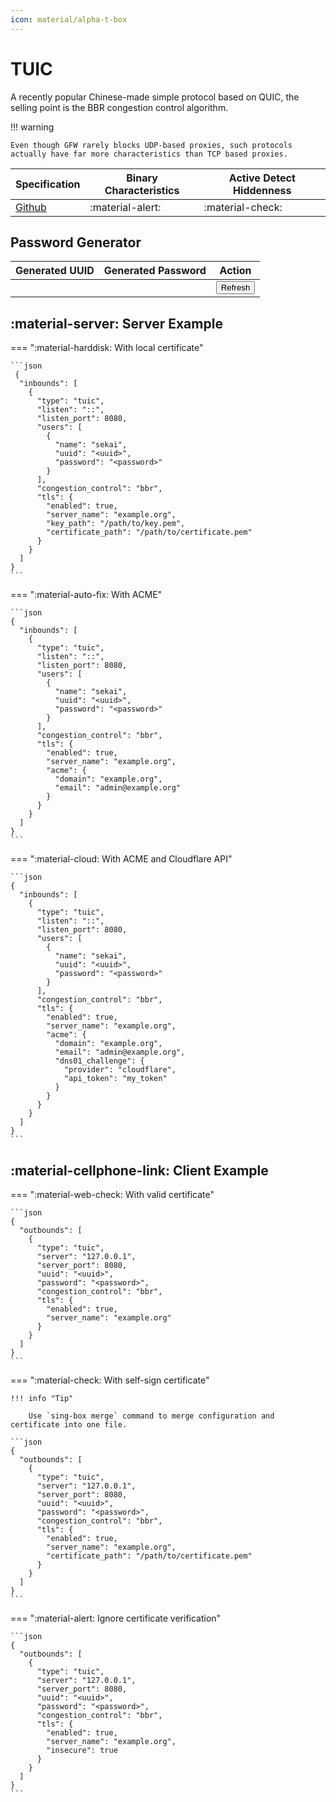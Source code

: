 ```yaml
---
icon: material/alpha-t-box
---
```


# TUIC

A recently popular Chinese-made simple protocol based on QUIC, the selling point is the BBR congestion control algorithm.

!!! warning

    Even though GFW rarely blocks UDP-based proxies, such protocols actually have far more characteristics than TCP based proxies.

| Specification                                             | Binary Characteristics | Active Detect Hiddenness |
|-----------------------------------------------------------|------------------------|--------------------------|
| [Github](https://github.com/EAimTY/tuic/blob/dev/SPEC.md) | :material-alert:       | :material-check:         | 

## Password Generator

| Generated UUID         | Generated  Password        | Action                                                          |
|------------------------|----------------------------|-----------------------------------------------------------------|
| <code id="uuid"><code> | <code id="password"><code> | <button class="md-button" onclick="generate()">Refresh</button> |

<script>
    function generateUUID() {
        const uuid = 'xxxxxxxx-xxxx-4xxx-yxxx-xxxxxxxxxxxx'.replace(/[xy]/g, function(c) {
            let r = Math.random() * 16 | 0,
            v = c === 'x' ? r : (r & 0x3 | 0x8);
            return v.toString(16);
        });
        document.getElementById("uuid").textContent = uuid;
    }
    function generatePassword() {
        const array = new Uint8Array(16);
        window.crypto.getRandomValues(array);
        document.getElementById("password").textContent = btoa(String.fromCharCode.apply(null, array));
    }
    function generate() {
        generateUUID();
        generatePassword();
    }
    generate();
</script>

## :material-server: Server Example

=== ":material-harddisk: With local certificate"

    ```json
     {
      "inbounds": [
        {
          "type": "tuic",
          "listen": "::",
          "listen_port": 8080,
          "users": [
            {
              "name": "sekai",
              "uuid": "<uuid>",
              "password": "<password>"
            }
          ],
          "congestion_control": "bbr",
          "tls": {
            "enabled": true,
            "server_name": "example.org",
            "key_path": "/path/to/key.pem",
            "certificate_path": "/path/to/certificate.pem"
          }
        }
      ]
    }
    ```

=== ":material-auto-fix: With ACME"

    ```json
    {
      "inbounds": [
        {
          "type": "tuic",
          "listen": "::",
          "listen_port": 8080,
          "users": [
            {
              "name": "sekai",
              "uuid": "<uuid>",
              "password": "<password>"
            }
          ],
          "congestion_control": "bbr",
          "tls": {
            "enabled": true,
            "server_name": "example.org",
            "acme": {
              "domain": "example.org",
              "email": "admin@example.org"
            }
          }
        }
      ]
    }
    ```

=== ":material-cloud: With ACME and Cloudflare API"

    ```json
    {
      "inbounds": [
        {
          "type": "tuic",
          "listen": "::",
          "listen_port": 8080,
          "users": [
            {
              "name": "sekai",
              "uuid": "<uuid>",
              "password": "<password>"
            }
          ],
          "congestion_control": "bbr",
          "tls": {
            "enabled": true,
            "server_name": "example.org",
            "acme": {
              "domain": "example.org",
              "email": "admin@example.org",
              "dns01_challenge": {
                "provider": "cloudflare",
                "api_token": "my_token"
              }
            }
          }
        }
      ]
    }
    ```

## :material-cellphone-link: Client Example

=== ":material-web-check: With valid certificate"

    ```json
    {
      "outbounds": [
        {
          "type": "tuic",
          "server": "127.0.0.1",
          "server_port": 8080,
          "uuid": "<uuid>",
          "password": "<password>",
          "congestion_control": "bbr",
          "tls": {
            "enabled": true,
            "server_name": "example.org"
          }
        }
      ]
    }
    ```

=== ":material-check: With self-sign certificate"

    !!! info "Tip"
        
        Use `sing-box merge` command to merge configuration and certificate into one file.

    ```json
    {
      "outbounds": [
        {
          "type": "tuic",
          "server": "127.0.0.1",
          "server_port": 8080,
          "uuid": "<uuid>",
          "password": "<password>",
          "congestion_control": "bbr",
          "tls": {
            "enabled": true,
            "server_name": "example.org",
            "certificate_path": "/path/to/certificate.pem"
          }
        }
      ]
    }
    ```

=== ":material-alert: Ignore certificate verification"

    ```json
    {
      "outbounds": [
        {
          "type": "tuic",
          "server": "127.0.0.1",
          "server_port": 8080,
          "uuid": "<uuid>",
          "password": "<password>",
          "congestion_control": "bbr",
          "tls": {
            "enabled": true,
            "server_name": "example.org",
            "insecure": true
          }
        }
      ]
    }
    ```

